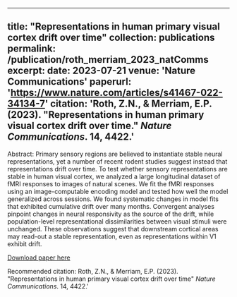 
---
title: "Representations in human primary visual cortex drift over time"
collection: publications
permalink: /publication/roth_merriam_2023_natComms
excerpt: 
date: 2023-07-21
venue: 'Nature Communications'
paperurl: 'https://www.nature.com/articles/s41467-022-34134-7'
citation: 'Roth, Z.N., & Merriam, E.P. (2023). &quot;Representations in human primary visual cortex drift over time.&quot; <i>Nature Communications</i>. 14, 4422.'
---
Abstract: Primary sensory regions are believed to instantiate stable neural representations, yet a number of recent rodent studies suggest instead that representations drift over time. To test whether sensory representations are stable in human visual cortex, we analyzed a large longitudinal dataset of fMRI responses to images of natural scenes. We fit the fMRI responses using an image-computable encoding model and tested how well the model generalized across sessions. We found systematic changes in model fits that exhibited cumulative drift over many months. Convergent analyses pinpoint changes in neural responsivity as the source of the drift, while population-level representational dissimilarities between visual stimuli were unchanged. These observations suggest that downstream cortical areas may read-out a stable representation, even as representations within V1 exhibit drift.

[Download paper here](http://zviroth.github.io/files/roth_merriam_2023_natComms.pdf)

Recommended citation: Roth, Z.N., & Merriam, E.P. (2023). "Representations in human primary visual cortex drift over time" <i>Nature Communications</i>. 14, 4422.'
